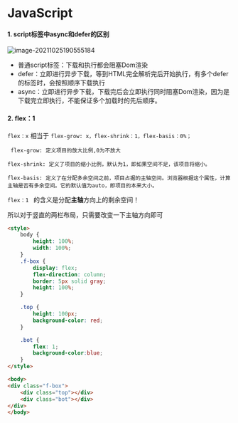 # JavaScript

#### 1. script标签中async和defer的区别

![image-20211025190555184](C:\Users\H\AppData\Roaming\Typora\typora-user-images\image-20211025190555184.png)

+ 普通script标签：下载和执行都会阻塞Dom渲染
+ defer：立即进行异步下载，等到HTML完全解析完后开始执行，有多个defer的标签时，会按照顺序下载执行
+ async：立即进行异步下载，下载完后会立即执行同时阻塞Dom渲染，因为是下载完立即执行，不能保证多个加载时的先后顺序。



#### 2. flex：1

```flex：x``` 相当于 ```flex-grow: x，flex-shrink：1，flex-basis：0%；```

``` flex-grow: 定义项目的放大比例,0为不放大```

``` flex-shrink: 定义了项目的缩小比例，默认为1，即如果空间不足，该项目将缩小。  ```

``` flex-basis: 定义了在分配多余空间之前，项目占据的主轴空间。浏览器根据这个属性，计算主轴是否有多余空间。它的默认值为auto，即项目的本来大小。    ```

```flex：1 ``` 的含义是分配**主轴**方向上的剩余空间！

所以对于竖直的两栏布局，只需要改变一下主轴方向即可

```html
<style>
    body {
        height: 100%;
        width: 100%;
    }
    .f-box {
        display: flex;
        flex-direction: column;
        border: 5px solid gray;
        height: 100%;
    }

    .top {
        height: 100px;
        background-color: red;
    }

    .bot {
        flex: 1;
        background-color:blue;
    }
</style>

<body>
<div class="f-box">
    <div class="top"></div>
    <div class="bot"></div>
</div>
</body>
```

